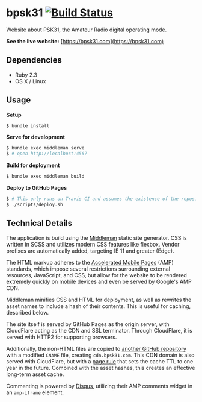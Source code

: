 # bpsk31 [![Build Status](https://travis-ci.org/jacobwgillespie/bpsk31.svg?branch=master)](https://travis-ci.org/jacobwgillespie/bpsk31)

Website about PSK31, the Amateur Radio digital operating mode.

**See the live website:** [https://bpsk31.com](https://bpsk31.com)

## Dependencies

* Ruby 2.3
* OS X / Linux

## Usage

**Setup**

```bash
$ bundle install
```

**Serve for development**

```bash
$ bundle exec middleman serve
$ # open http://localhost:4567
```

**Build for deployment**

```bash
$ bundle exec middleman build
```

**Deploy to GitHub Pages**

```bash
$ # This only runs on Travis CI and assumes the existence of the repository structure
$ ./scripts/deploy.sh
```

## Technical Details

The application is build using the [Middleman](https://middlemanapp.com) static site generator.  CSS is written in SCSS and utilizes modern CSS features like flexbox.  Vendor prefixes are automatically added, targeting IE 11 and greater (Edge).

The HTML markup adheres to the [Accelerated Mobile Pages](https://www.ampproject.org/) (AMP) standards, which impose several restrictions surrounding external resources, JavaScript, and CSS, but allow for the website to be rendered extremely quickly on mobile devices and even be served by Google's AMP CDN.

Middleman minifies CSS and HTML for deployment, as well as rewrites the asset names to include a hash of their contents.  This is useful for caching, described below.

The site itself is served by GitHub Pages as the origin server, with CloudFlare acting as the CDN and SSL terminator.  Through CloudFlare, it is served with HTTP2 for supporting browsers.  

Additionally, the non-HTML files are copied to [another GitHub repository](https://github.com/jacobwgillespie/bpsk31-cdn) with a modified `CNAME` file, creating `cdn.bpsk31.com`.  This CDN domain is also served with CloudFlare, but with a [page rule](https://support.cloudflare.com/hc/en-us/articles/200168306-Is-there-a-tutorial-for-Page-Rules-) that sets the cache TTL to one year in the future.  Combined with the asset hashes, this creates an effective long-term asset cache.

Commenting is powered by [Disqus](https://disqus.com/), utilizing their AMP comments widget in an `amp-iframe` element.
